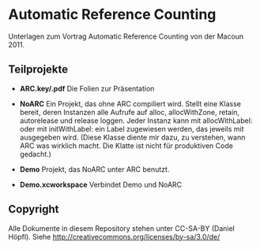 Automatic Reference Counting
============================

Unterlagen zum Vortrag Automatic Reference Counting von der Macoun 2011.

Teilprojekte
------------

* **ARC.key/.pdf** Die Folien zur Präsentation

* **NoARC** Ein Projekt, das ohne ARC compiliert wird. Stellt eine Klasse bereit, deren Instanzen alle Aufrufe auf alloc, allocWithZone, retain, autorelease und release loggen. Jeder Instanz kann mit allocWithLabel: oder mit initWithLabel: ein Label zugewiesen werden, das jeweils mit ausgegeben wird. (Diese Klasse diente mir dazu, zu verstehen, wann ARC was wirklich macht. Die Klatte ist nicht für produktiven Code gedacht.)

* **Demo** Projekt, das NoARC unter ARC benutzt.

* **Demo.xcworkspace** Verbindet Demo und NoARC

Copyright
---------

Alle Dokumente in diesem Repository stehen unter CC-SA-BY (Daniel Höpfl).
Siehe <http://creativecommons.org/licenses/by-sa/3.0/de/>

